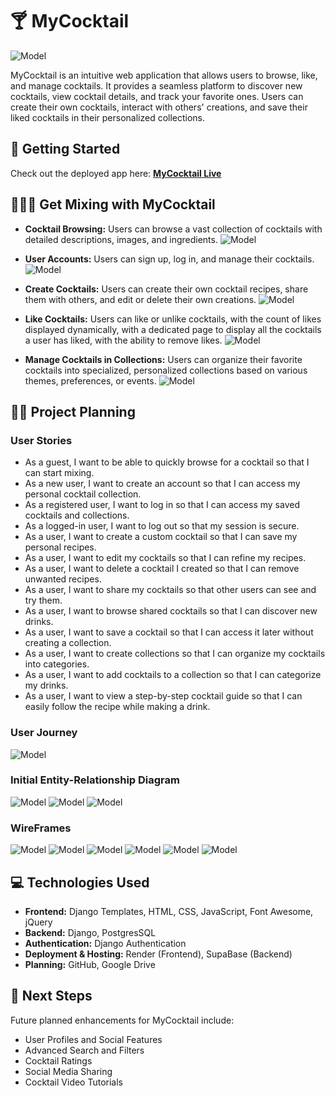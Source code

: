 # 🍸 MyCocktail
![Model](https://github.com/nelvinq/mycocktail/blob/9eca027278d5ccd5fde328497cd891094f04055c/main_app/static/images/MyCocktailLogo-White-small.png)

MyCocktail is an intuitive web application that allows users to browse, like, and manage cocktails. It provides a seamless platform to discover new cocktails, view cocktail details, and track your favorite ones. Users can create their own cocktails, interact with others' creations, and save their liked cocktails in their personalized collections.

## 🥂 Getting Started  
Check out the deployed app here: **[MyCocktail Live](https://mycocktail.onrender.com/)**

## 🍹🤵‍♀️ Get Mixing with MyCocktail
- **Cocktail Browsing:** Users can browse a vast collection of cocktails with detailed descriptions, images, and ingredients.
![Model](https://github.com/nelvinq/mycocktail/blob/c34aa1227c216981f3e8d618b9f85954d6504bc4/main_app/static/images/feature1.jpg)

- **User Accounts:** Users can sign up, log in, and manage their cocktails.
![Model](https://github.com/nelvinq/mycocktail/blob/c34aa1227c216981f3e8d618b9f85954d6504bc4/main_app/static/images/feature2.jpg)

- **Create Cocktails:** Users can create their own cocktail recipes, share them with others, and edit or delete their own creations.
![Model](https://github.com/nelvinq/mycocktail/blob/c34aa1227c216981f3e8d618b9f85954d6504bc4/main_app/static/images/feature3.jpg)

- **Like Cocktails:** Users can like or unlike cocktails, with the count of likes displayed dynamically, with a dedicated page to display all the cocktails a user has liked, with the ability to remove likes.
![Model](https://github.com/nelvinq/mycocktail/blob/c34aa1227c216981f3e8d618b9f85954d6504bc4/main_app/static/images/feature4.jpg)

- **Manage Cocktails in Collections:** Users can organize their favorite cocktails into specialized, personalized collections based on various themes, preferences, or events.
![Model](https://github.com/nelvinq/mycocktail/blob/c34aa1227c216981f3e8d618b9f85954d6504bc4/main_app/static/images/feature5.jpg)

## 👨‍💻 Project Planning  
### User Stories
- As a guest, I want to be able to quickly browse for a cocktail so that I can start mixing.
- As a new user, I want to create an account so that I can access my personal cocktail collection.
- As a registered user, I want to log in so that I can access my saved cocktails and collections.
- As a logged-in user, I want to log out so that my session is secure.
- As a user, I want to create a custom cocktail so that I can save my personal recipes.
- As a user, I want to edit my cocktails so that I can refine my recipes.
- As a user, I want to delete a cocktail I created so that I can remove unwanted recipes.
- As a user, I want to share my cocktails so that other users can see and try them.
- As a user, I want to browse shared cocktails so that I can discover new drinks.
- As a user, I want to save a cocktail so that I can access it later without creating a collection.
- As a user, I want to create collections so that I can organize my cocktails into categories.
- As a user, I want to add cocktails to a collection so that I can categorize my drinks.
- As a user, I want to view a step-by-step cocktail guide so that I can easily follow the recipe while making a drink.

### User Journey
![Model](https://github.com/nelvinq/mycocktail/blob/9eca027278d5ccd5fde328497cd891094f04055c/main_app/static/images/User%20Journey.jpg)

### Initial Entity-Relationship Diagram
![Model](https://github.com/nelvinq/mycocktail/blob/2a641fb9796660b552ebf6e410f7721bb1081c4e/main_app/static/images/erd1.jpg)
![Model](https://github.com/nelvinq/mycocktail/blob/2a641fb9796660b552ebf6e410f7721bb1081c4e/main_app/static/images/erd2.jpg)
![Model](https://github.com/nelvinq/mycocktail/blob/2a641fb9796660b552ebf6e410f7721bb1081c4e/main_app/static/images/erd3.jpg)

### WireFrames
![Model](https://github.com/nelvinq/mycocktail/blob/9eca027278d5ccd5fde328497cd891094f04055c/main_app/static/images/wf1.jpg)
![Model](https://github.com/nelvinq/mycocktail/blob/9eca027278d5ccd5fde328497cd891094f04055c/main_app/static/images/wf2.jpg)
![Model](https://github.com/nelvinq/mycocktail/blob/9eca027278d5ccd5fde328497cd891094f04055c/main_app/static/images/wf3.jpg)
![Model](https://github.com/nelvinq/mycocktail/blob/9eca027278d5ccd5fde328497cd891094f04055c/main_app/static/images/wf4.jpg)
![Model](https://github.com/nelvinq/mycocktail/blob/9eca027278d5ccd5fde328497cd891094f04055c/main_app/static/images/wf5.jpg)
![Model](https://github.com/nelvinq/mycocktail/blob/9eca027278d5ccd5fde328497cd891094f04055c/main_app/static/images/wf6.jpg)

## 💻 Technologies Used  
- **Frontend:** Django Templates, HTML, CSS, JavaScript, Font Awesome, jQuery
- **Backend:** Django, PostgresSQL
- **Authentication:** Django Authentication
- **Deployment & Hosting:** Render (Frontend), SupaBase (Backend)  
- **Planning:**  GitHub, Google Drive

## 🚧 Next Steps  
Future planned enhancements for MyCocktail include:  
- User Profiles and Social Features
- Advanced Search and Filters
- Cocktail Ratings
- Social Media Sharing
- Cocktail Video Tutorials
